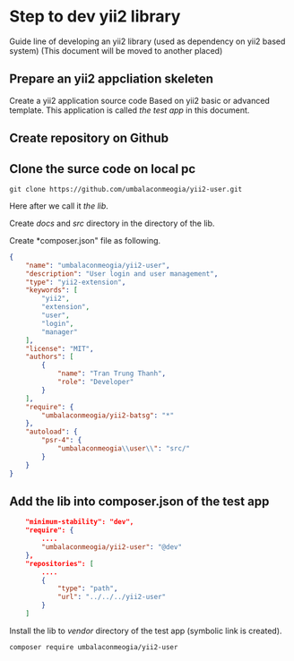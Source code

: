 # Step to dev yii2 library

Guide line of developing an yii2 library (used as dependency on yii2 based system)
(This document will be moved to another placed)

## Prepare an yii2 appcliation skeleten

Create a yii2 application source code Based on yii2 basic or advanced template.
This application is called *the test app* in this document.

## Create repository on Github

## Clone the surce code on local pc

```shell
git clone https://github.com/umbalaconmeogia/yii2-user.git
```

Here after we call it *the lib*.

Create *docs* and *src* directory in the directory of the lib.

Create *composer.json" file as following.
```json
{
    "name": "umbalaconmeogia/yii2-user",
    "description": "User login and user management",
    "type": "yii2-extension",
    "keywords": [
        "yii2",
        "extension",
		"user",
        "login",
        "manager"
    ],
    "license": "MIT",
    "authors": [
        {
            "name": "Tran Trung Thanh",
            "role": "Developer"
        }
    ],
    "require": {
		"umbalaconmeogia/yii2-batsg": "*"
    },
    "autoload": {
        "psr-4": {
            "umbalaconmeogia\\user\\": "src/"
        }
    }
}
```

## Add the lib into composer.json of the test app

```json
    "minimum-stability": "dev",
    "require": {
	    ....
		"umbalaconmeogia/yii2-user": "@dev"
    },
	"repositories": [
	    ....
	    {
		    "type": "path",
			"url": "../../../yii2-user"
		}
	]
```

Install the lib to *vendor* directory of the test app (symbolic link is created).
```shell
composer require umbalaconmeogia/yii2-user
```